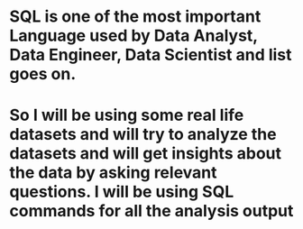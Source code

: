 # SQL is one of the most important Language used by Data Analyst, Data Engineer, Data Scientist and list goes on. 
# So I will be using some real life datasets and will try to analyze the datasets and will get insights about the data by asking relevant questions. I will be using SQL commands for all the analysis output
